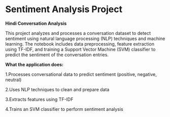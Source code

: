 # Sentiment Analysis Project

 **Hindi Conversation Analysis**

   This project analyzes and processes a conversation dataset to detect sentiment using natural language processing (NLP) techniques and machine learning. The notebook includes data preprocessing, feature extraction using TF-IDF, and training a Support Vector Machine (SVM) classifier to predict the sentiment of the conversation entries.

**What the application does:**

1.Processes conversational data to predict sentiment (positive, negative, neutral)

2.Uses NLP techniques to clean and prepare data

3.Extracts features using TF-IDF

4.Trains an SVM classifier to perform sentiment analysis
